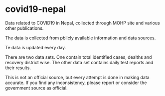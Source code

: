 # covid19-nepal
Data related to COVID19 in Nepal, collected through MOHP site and various other publications.

The data is collected from pblicly available information and data sources. 

Te data is updated every day. 

There are two data sets. One contain total identified cases, dealths and recovery district wise. 
The other data set contains daily test reports and their results. 

This is not an official source, but every attempt is done in making data accurate. If you find any inconsistency, please report or consider the government source as official. 
